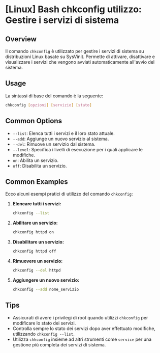 # [Linux] Bash chkconfig utilizzo: Gestire i servizi di sistema

## Overview
Il comando `chkconfig` è utilizzato per gestire i servizi di sistema su distribuzioni Linux basate su SysVinit. Permette di attivare, disattivare e visualizzare i servizi che vengono avviati automaticamente all'avvio del sistema.

## Usage
La sintassi di base del comando è la seguente:

```bash
chkconfig [opzioni] [servizio] [stato]
```

## Common Options
- `--list`: Elenca tutti i servizi e il loro stato attuale.
- `--add`: Aggiunge un nuovo servizio al sistema.
- `--del`: Rimuove un servizio dal sistema.
- `--level`: Specifica i livelli di esecuzione per i quali applicare le modifiche.
- `on`: Abilita un servizio.
- `off`: Disabilita un servizio.

## Common Examples
Ecco alcuni esempi pratici di utilizzo del comando `chkconfig`:

1. **Elencare tutti i servizi:**
   ```bash
   chkconfig --list
   ```

2. **Abilitare un servizio:**
   ```bash
   chkconfig httpd on
   ```

3. **Disabilitare un servizio:**
   ```bash
   chkconfig httpd off
   ```

4. **Rimuovere un servizio:**
   ```bash
   chkconfig --del httpd
   ```

5. **Aggiungere un nuovo servizio:**
   ```bash
   chkconfig --add nome_servizio
   ```

## Tips
- Assicurati di avere i privilegi di root quando utilizzi `chkconfig` per modificare lo stato dei servizi.
- Controlla sempre lo stato dei servizi dopo aver effettuato modifiche, utilizzando `chkconfig --list`.
- Utilizza `chkconfig` insieme ad altri strumenti come `service` per una gestione più completa dei servizi di sistema.